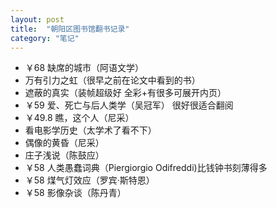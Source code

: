 ```yaml
---
layout: post
title:  "朝阳区图书馆翻书记录"
category: "笔记"
---
```

- ￥68 缺席的城市（阿语文学）
- 万有引力之虹（很早之前在论文中看到的书）
- 遮蔽的真实（装帧超级好 全彩+有很多可展开内页）
- ￥59 爱、死亡与后人类学（吴冠军） 很好很适合翻阅
- ￥49.8 瞧，这个人（尼采）
- 看电影学历史（太学术了看不下）
- 偶像的黄昏（尼采）
- 庄子浅说（陈鼓应）
- ￥58 人类愚蠢词典（Piergiorgio Odifreddi)比钱钟书刻薄得多
- ￥58 煤气灯效应（罗宾·斯特恩）
- ￥58 影像杂谈（陈丹青）

<!--呜呜不能用qq空间当图床-->